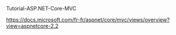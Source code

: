 Tutorial-ASP.NET-Core-MVC


https://docs.microsoft.com/fr-fr/aspnet/core/mvc/views/overview?view=aspnetcore-2.2
